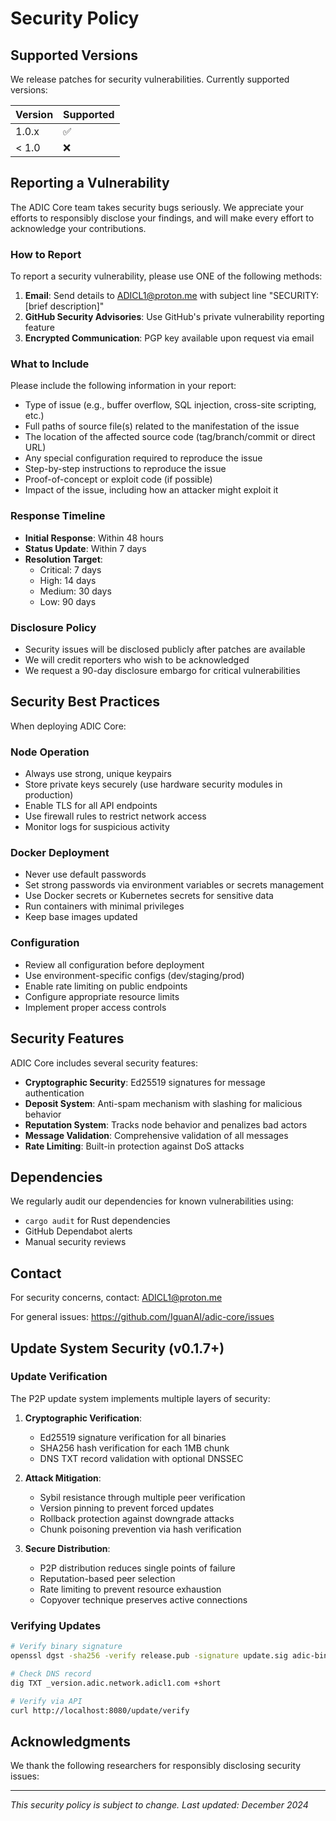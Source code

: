 # Security Policy

## Supported Versions

We release patches for security vulnerabilities. Currently supported versions:

| Version | Supported          |
| ------- | ------------------ |
| 1.0.x   | :white_check_mark: |
| < 1.0   | :x:                |

## Reporting a Vulnerability

The ADIC Core team takes security bugs seriously. We appreciate your efforts to responsibly disclose your findings, and will make every effort to acknowledge your contributions.

### How to Report

To report a security vulnerability, please use ONE of the following methods:

1. **Email**: Send details to ADICL1@proton.me with subject line "SECURITY: [brief description]"
2. **GitHub Security Advisories**: Use GitHub's private vulnerability reporting feature
3. **Encrypted Communication**: PGP key available upon request via email

### What to Include

Please include the following information in your report:

- Type of issue (e.g., buffer overflow, SQL injection, cross-site scripting, etc.)
- Full paths of source file(s) related to the manifestation of the issue
- The location of the affected source code (tag/branch/commit or direct URL)
- Any special configuration required to reproduce the issue
- Step-by-step instructions to reproduce the issue
- Proof-of-concept or exploit code (if possible)
- Impact of the issue, including how an attacker might exploit it

### Response Timeline

- **Initial Response**: Within 48 hours
- **Status Update**: Within 7 days
- **Resolution Target**: 
  - Critical: 7 days
  - High: 14 days
  - Medium: 30 days
  - Low: 90 days

### Disclosure Policy

- Security issues will be disclosed publicly after patches are available
- We will credit reporters who wish to be acknowledged
- We request a 90-day disclosure embargo for critical vulnerabilities

## Security Best Practices

When deploying ADIC Core:

### Node Operation
- Always use strong, unique keypairs
- Store private keys securely (use hardware security modules in production)
- Enable TLS for all API endpoints
- Use firewall rules to restrict network access
- Monitor logs for suspicious activity

### Docker Deployment
- Never use default passwords
- Set strong passwords via environment variables or secrets management
- Use Docker secrets or Kubernetes secrets for sensitive data
- Run containers with minimal privileges
- Keep base images updated

### Configuration
- Review all configuration before deployment
- Use environment-specific configs (dev/staging/prod)
- Enable rate limiting on public endpoints
- Configure appropriate resource limits
- Implement proper access controls

## Security Features

ADIC Core includes several security features:

- **Cryptographic Security**: Ed25519 signatures for message authentication
- **Deposit System**: Anti-spam mechanism with slashing for malicious behavior
- **Reputation System**: Tracks node behavior and penalizes bad actors
- **Message Validation**: Comprehensive validation of all messages
- **Rate Limiting**: Built-in protection against DoS attacks

## Dependencies

We regularly audit our dependencies for known vulnerabilities using:
- `cargo audit` for Rust dependencies
- GitHub Dependabot alerts
- Manual security reviews

## Contact

For security concerns, contact: ADICL1@proton.me

For general issues: https://github.com/IguanAI/adic-core/issues

## Update System Security (v0.1.7+)

### Update Verification
The P2P update system implements multiple layers of security:

1. **Cryptographic Verification**:
   - Ed25519 signature verification for all binaries
   - SHA256 hash verification for each 1MB chunk
   - DNS TXT record validation with optional DNSSEC

2. **Attack Mitigation**:
   - Sybil resistance through multiple peer verification
   - Version pinning to prevent forced updates
   - Rollback protection against downgrade attacks
   - Chunk poisoning prevention via hash verification

3. **Secure Distribution**:
   - P2P distribution reduces single points of failure
   - Reputation-based peer selection
   - Rate limiting to prevent resource exhaustion
   - Copyover technique preserves active connections

### Verifying Updates
```bash
# Verify binary signature
openssl dgst -sha256 -verify release.pub -signature update.sig adic-binary

# Check DNS record
dig TXT _version.adic.network.adicl1.com +short

# Verify via API
curl http://localhost:8080/update/verify
```

## Acknowledgments

We thank the following researchers for responsibly disclosing security issues:

<!-- Security researchers will be added here as issues are reported and fixed -->

---

*This security policy is subject to change. Last updated: December 2024*
